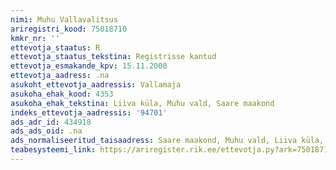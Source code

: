 ```yaml
---
nimi: Muhu Vallavalitsus
ariregistri_kood: 75018710
kmkr_nr: ''
ettevotja_staatus: R
ettevotja_staatus_tekstina: Registrisse kantud
ettevotja_esmakande_kpv: 15.11.2000
ettevotja_aadress: .na
asukoht_ettevotja_aadressis: Vallamaja
asukoha_ehak_kood: 4353
asukoha_ehak_tekstina: Liiva küla, Muhu vald, Saare maakond
indeks_ettevotja_aadressis: '94701'
ads_adr_id: 434918
ads_ads_oid: .na
ads_normaliseeritud_taisaadress: Saare maakond, Muhu vald, Liiva küla, Vallamaja
teabesysteemi_link: https://ariregister.rik.ee/ettevotja.py?ark=75018710&ref=rekvisiidid
---
```

